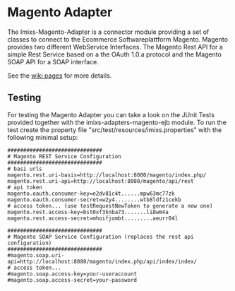 # Magento Adapter

The Imixs-Magento-Adapter is a connector module providing a set of classes to connect to the Ecommerce Softwareplattform Magento. Magento provides two different WebService Interfaces. The Magento Rest API for a simple Rest Service based on a the OAuth 1.0.a protocol and the Magento SOAP API for a SOAP interface.

See the [wiki pages](https://github.com/imixs/imixs-adapters/wiki) for more details.

## Testing 
For testing the Magento Adapter you can take a look on the JUnit Tests provided together with the imixs-adapters-magento-ejb module. 
To run the test create the property file "src/test/resources/imixs.properties" 
with the following minimal setup:



	
	##############################
	# Magento REST Service Configuration 
	##############################
	# basi urls
	magento.rest.uri-basis=http://localhost:8080/magento/index.php/
	magento.rest.uri-api=http://localhost:8080/magento/api/rest
	# api token 
	magento.oauth.consumer-key=e2dv81c4t......mpw63mc77zk
	magento.oauth.consumer-secret=w2y4........wtb8ldfz1cekb
	# access token... (use testRequestNewToken to generate a new one)
	magento.rest.access-key=bst0xf3knba73.......li8wm4a
	magento.rest.access-secret=mhoifjombt.........aeurr04l
	
	##############################
	# Magento SOAP Service Configuration (replaces the rest api configuration)
	##############################
	#magento.soap.uri-api=http://localhost:8080/magento/index.php/api/index/index/
	# access token...
	#magento.soap.access-key=your-useraccount
	#magento.soap.access-secret=your-password

